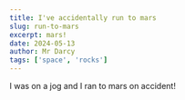 ```yaml
---
title: I've accidentally run to mars
slug: run-to-mars
excerpt: mars!
date: 2024-05-13
author: Mr Darcy
tags: ['space', 'rocks']
---
```


I was on a jog and I ran to mars on accident!
